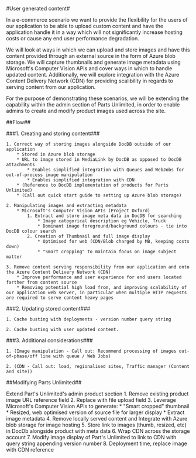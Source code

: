 #User generated content#

In a e-commerce scenario we want to provide the flexibility for the users of our application to be able to upload custom content and have the application handle it in a way which will not significantly increase hosting costs or cause any end user performance degradation.

We will look at ways in which we can upload and store images and have this content provided through an external source in the form of Azure blob storage. We will capture thumbnails and generate image metadata using Microsoft's Computer Vision APIs and cover ways in which to handle updated content. Additionally, we will explore integration with the Azure Content Delivery Network (CDN) for providing scalibility in regards to serving content from our application.

For the purpose of demonstrating these scenarios, we will be extending the capability within the admin section of Parts Unlimited, in order to enable admins to create and modify product images used across the site.

##Flow##

###1. Creating and storing content###

	1. Correct way of storing images alongside DocDB outside of our application
		* Stored in Azure blob storage
		* URL to image stored in MediaLink by DocDB as opposed to DocDB attachments
			* Enables simplified integration with Queues and WebJobs for out-of-process image manipulation
			* Enables simplified integration with CDN
		* (Reference to DocDB implementation of products for Parts Unlimited)
		* (Call out quick start guide to setting up Azure blob storage)
		
	2. Manipulating images and extracting metadata
		* Microsoft's Computer Vision APIs (Project Oxford)
			1. Extract and store image meta data in DocDB for searching
				* Image catogorical description eg Vehicle, Truck
				* Dominant image foreground/background colours - tie into DocDB colour search
			2. Creation of Thumbnail and full image display 
				* Optimised for web (CDN/Blob charged by MB, keeping costs down)
				* "Smart cropping" to maintain focus on image subject matter
				
	3. Remove content serving responsibility from our application and onto the Azure Content Delivery Network (CDN)
		* Improve performance and user experience for end users located farther from content source
		* Removing potential high load from, and improving scalability of our application web server, in particular when multiple HTTP requests are required to serve content heavy pages
		
###2. Updating stored content###
		
	1. Cache busting with deployments - version number query string
	
	2. Cache busting with user updated content.
	
###3. Additional considerations###
		
	1. (Image manipulation - Call out: Recommend processing of images out-of-phase/off line with queue / Web Jobs)
	
	2. (CDN - Call out: load, regionalised sites, Traffic manager (Content and site))	

##Modifying Parts Unlimited##

Extend Part's Unlimited's admin product section
	1. Remove existing product image URL reference field
	2. Replace with file upload field
	3. Leverage Microsoft's Computer Vision APIs to generate:
		* "Smart cropped" thumbnail
		* Resized, web optimised version of source file for larger display
		* Extract image metadata
	4. Remove locally served content and Integrate with Azure blob storage for image hosting
	5. Store link to images (thumb, resized, etc) in DocDb alongside product with meta data
	6. Wrap CDN across the storage account
	7. Modify image display of Part's Unlimited to link to CDN with query string appending version number
	8. Deployment time, replace image with CDN reference

 




